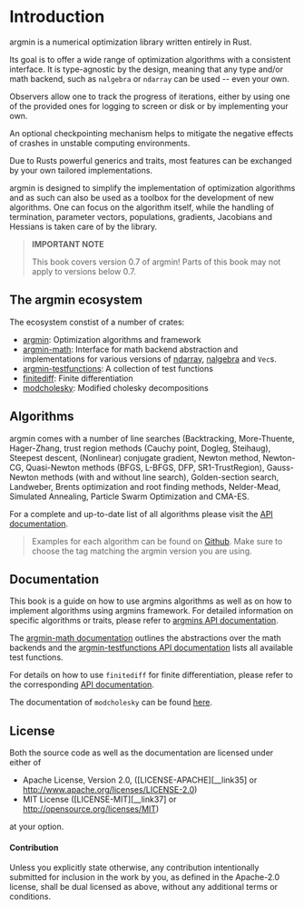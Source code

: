 # Introduction


argmin is a numerical optimization library written entirely in Rust.

Its goal is to offer a wide range of optimization algorithms with a consistent interface. 
It is type-agnostic by the design, meaning that any type and/or math backend, such as `nalgebra` or `ndarray` can be used -- even your own.

Observers allow one to track the progress of iterations, either by using one of the provided ones for logging to screen or disk or by implementing your own.

An optional checkpointing mechanism helps to mitigate the negative effects of crashes in unstable computing environments.

Due to Rusts powerful generics and traits, most features can be exchanged by your own tailored implementations.

argmin is designed to simplify the implementation of optimization algorithms and as such can also be used as a toolbox for the development of new algorithms. One can focus on the algorithm itself, while the handling of termination, parameter vectors, populations, gradients, Jacobians and Hessians is taken care of by the library.

> **IMPORTANT NOTE**
>
> This book covers version 0.7 of argmin! Parts of this book may not apply to versions below 0.7.


## The argmin ecosystem

The ecosystem constist of a number of crates:

* [argmin](https://crates.io/crates/argmin): Optimization algorithms and framework
* [argmin-math](https://crates.io/crates/argmin-math): Interface for math backend abstraction and implementations for various versions of [ndarray](https://crates.io/crates/ndarray), [nalgebra](https://crates.io/crates/nalgebra) and `Vec`s.
* [argmin-testfunctions](https://crates.io/crates/argmin-testfunctions): A collection of test functions
* [finitediff](https://crates.io/crates/finitediff): Finite differentiation
* [modcholesky](https://crates.io/crates/modcholesky): Modified cholesky decompositions


## Algorithms

argmin comes with a number of line searches (Backtracking, More-Thuente, Hager-Zhang, trust region methods (Cauchy point, Dogleg, Steihaug), Steepest descent, (Nonlinear) conjugate gradient, Newton method, Newton-CG, Quasi-Newton methods (BFGS, L-BFGS, DFP, SR1-TrustRegion), Gauss-Newton methods (with and without line search), Golden-section search, Landweber, Brents optimization and root finding methods, Nelder-Mead, Simulated Annealing, Particle Swarm Optimization and CMA-ES.

For a complete and up-to-date list of all algorithms please visit the [API documentation](https://docs.rs/argmin/latest/argmin/).

> Examples for each algorithm can be found on [Github](https://github.com/argmin-rs/argmin/tree/main/argmin/examples). Make sure to choose the tag matching the argmin version you are using.

## Documentation

This book is a guide on how to use argmins algorithms as well as on how to implement algorithms using argmins framework. 
For detailed information on specific algorithms or traits, please refer to [argmins API documentation](https://docs.rs/argmin/latest/argmin/). 

The [argmin-math documentation](https://docs.rs/argmin/latest/argmin-math/) outlines the abstractions over the math backends and the [argmin-testfunctions API documentation](https://docs.rs/argmin/latest/argmin-testfunctions/) lists all available test functions.

For details on how to use `finitediff` for finite differentiation, please refer to the corresponding [API documentation](https://docs.rs/argmin/latest/finitediff/).

The documentation of `modcholesky` can be found [here](https://docs.rs/argmin/latest/modcholesky).

## License

Both the source code as well as the documentation are licensed under either of

 - Apache License, Version 2.0, ([LICENSE-APACHE][__link35] or <http://www.apache.org/licenses/LICENSE-2.0>)
 - MIT License ([LICENSE-MIT][__link37] or <http://opensource.org/licenses/MIT>)

at your option.

#### Contribution

Unless you explicitly state otherwise, any contribution intentionally submitted for inclusion in the work by you, as defined in the Apache-2.0 license, shall be dual licensed as above, without any additional terms or conditions.
